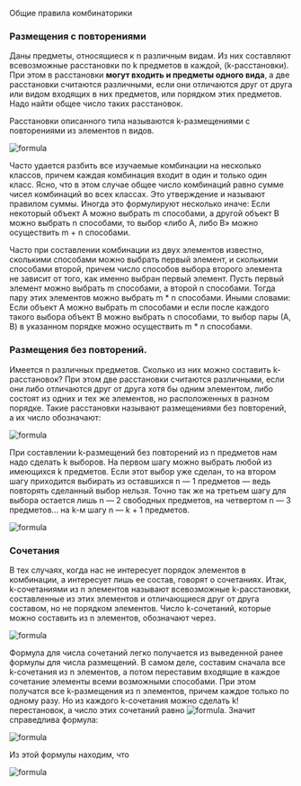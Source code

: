 Общие правила комбинаторики  

### Размещения с повторениями  
Даны предметы, относящиеся к n различным видам. Из них составляют всевозможные расстановки по k предметов в каждой, (k-расстановки). При этом в расстановки **могут входить и предметы одного вида**, а две расстановки считаются различными, если они отличаются друг от друга или видом входящих в них предметов, или порядком этих предметов. Надо найти общее число таких расстановок.

Расстановки описанного типа называются k-размещениями с повторениями из элементов n видов.  

![formula](http://latex.codecogs.com/gif.latex?n^k)  

Часто удается разбить все изучаемые комбинации на несколько классов, причем каждая комбинация входит в один и только один класс. Ясно, что в этом случае общее число комбинаций равно сумме чисел комбинаций во всех классах. Это утверждение и называют правилом суммы. Иногда это формулируют несколько иначе:
Если некоторый объект А можно выбрать m способами, а другой объект В можно выбрать n способами, то выбор «либо А, либо В» можно осуществить m + n способами.  

Часто при составлении комбинации из двух элементов известно, сколькими способами можно выбрать первый элемент, и сколькими способами второй, причем число способов выбора второго элемента не зависит от того, как именно выбран первый элемент. Пусть первый элемент можно выбрать m способами, а второй n способами. Тогда пару этих элементов можно выбрать m * n способами. Иными словами:
Если объект А можно выбрать m способами и если после каждого такого выбора объект В можно выбрать n способами, то выбор пары (А, В) в указанном порядке можно осуществить m * n способами.  

### Размещения без повторений.  
Имеется n различных предметов. Сколько из них можно составить k-расстановок? При этом две расстановки считаются различными, если они либо отличаются друг от друга хотя бы одним элементом, либо состоят из одних и тех же элементов, но расположенных в разном порядке. Такие расстановки называют размещениями без повторений, а их число обозначают:

![formula](http://latex.codecogs.com/gif.latex?A_{n}^{k})

При составлении k-размещений без повторений из n предметов нам надо сделать k выборов. На первом шагу можно выбрать
любой из имеющихся k предметов. Если этот выбор уже сделан, то на втором шагу приходится выбирать из оставшихся n — 1 предметов — ведь повторять сделанный выбор нельзя. Точно так же на третьем шагу для выбора остается лишь n — 2 свободных
предметов, на четвертом n — 3 предметов... на k-м шагу n — k + 1 предметов.

![formula](http://latex.codecogs.com/gif.latex?A_{n}^{k}&space;=&space;n(n&space;-&space;1)&space;...&space;(n&space;-&space;k&space;&plus;&space;1))

### Сочетания  
В тех случаях, когда нас не интересует порядок элементов в комбинации, а интересует лишь ее состав, говорят о сочетаниях. Итак, k-сочетаниями из n элементов называют всевозможные k-расстановки, составленные из этих элементов и отличающиеся друг от друга составом, но не порядком элементов. Число k-сочетаний, которые можно составить из n элементов, обозначают через.

![formula](http://latex.codecogs.com/gif.latex?C_{n}^{k})  

Формула для числа сочетаний легко получается из выведенной ранее формулы для числа размещений. В самом деле, составим сначала все k-сочетания из n элементов, а потом переставим входящие в каждое сочетание элементы всеми возможными способами. При этом получатся все k-размещения из n элементов, причем каждое только по одному разу. Но из каждого k-сочетания можно сделать k! перестановок, а число этих сочетаний равно ![formula](http://latex.codecogs.com/gif.latex?C_{n}^{k}). Значит справедлива формула:

![formula](http://latex.codecogs.com/gif.latex?k!&space;*&space;C_{n}^{k}&space;=&space;A_{n}^{k})  

Из этой формулы находим, что

![formula](http://latex.codecogs.com/gif.latex?C_{n}^{k}&space;=&space;\frac{A_{n}^{k}}{k!}&space;=&space;\frac{n!}{(n&space;-&space;k)!&space;*&space;k!})  
